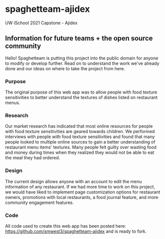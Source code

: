 # spaghetteam-ajidex
UW iSchool 2021 Capstone - Ajidex

## Information for future teams + the open source community
Hello! Spaghetteam is putting this project into the public domain for anyone to modify or develop further. Read on to understand the work we've already done and our ideas on where to take the project from here. 

### Purpose
The original purpose of this web app was to allow people with food texture sensitivities to better understand the textures of dishes listed on restaurant menus. 

### Research
Our market research has indicated that most online resources for people with food texture sensitivities are geared towards children. We performed interviews with people with food texture sensitivities and found that many people looked to multiple online sources to gain a better understanding of restaurant menu items' textures. Many people felt guilty over wasting food and money during times when they realized they would not be able to eat the meal they had ordered. 

### Design
The current design allows anyone with an account to edit the menu information of any restaurant. If we had more time to work on this project, we would have liked to implement page customization options for restaurant owners, promotions with local restaurants, a food journal feature, and more community engagement features. 

### Code
All code used to create this web app has been posted here: https://github.com/smwest3/spaghetteam-ajidex and is ready to fork. 